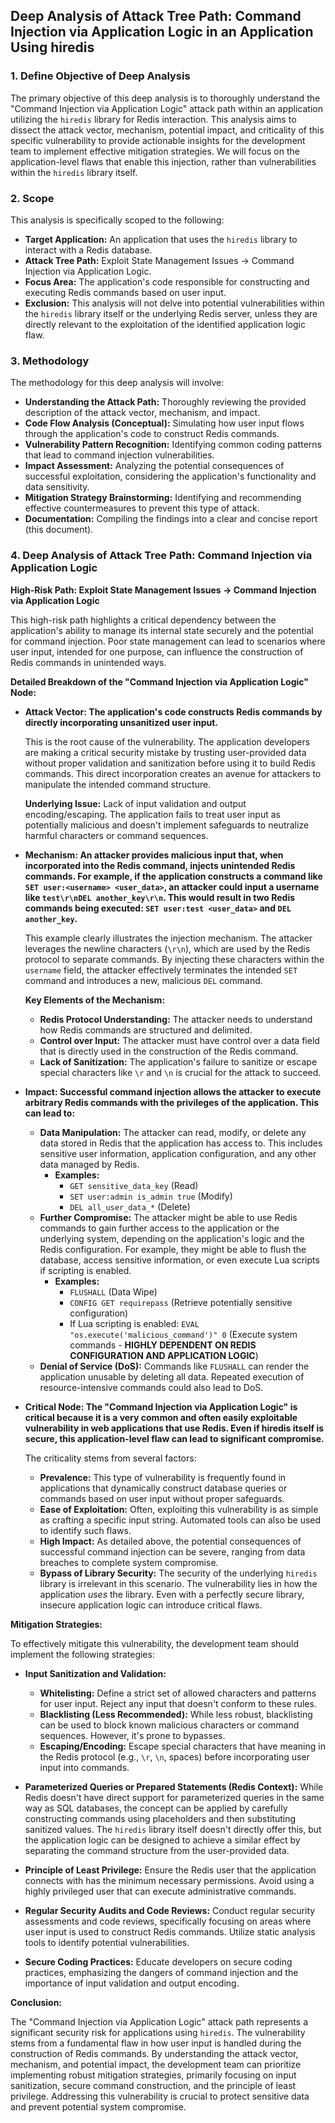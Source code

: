 ## Deep Analysis of Attack Tree Path: Command Injection via Application Logic in an Application Using hiredis

### 1. Define Objective of Deep Analysis

The primary objective of this deep analysis is to thoroughly understand the "Command Injection via Application Logic" attack path within an application utilizing the `hiredis` library for Redis interaction. This analysis aims to dissect the attack vector, mechanism, potential impact, and criticality of this specific vulnerability to provide actionable insights for the development team to implement effective mitigation strategies. We will focus on the application-level flaws that enable this injection, rather than vulnerabilities within the `hiredis` library itself.

### 2. Scope

This analysis is specifically scoped to the following:

* **Target Application:** An application that uses the `hiredis` library to interact with a Redis database.
* **Attack Tree Path:** Exploit State Management Issues -> Command Injection via Application Logic.
* **Focus Area:** The application's code responsible for constructing and executing Redis commands based on user input.
* **Exclusion:** This analysis will not delve into potential vulnerabilities within the `hiredis` library itself or the underlying Redis server, unless they are directly relevant to the exploitation of the identified application logic flaw.

### 3. Methodology

The methodology for this deep analysis will involve:

* **Understanding the Attack Path:**  Thoroughly reviewing the provided description of the attack vector, mechanism, and impact.
* **Code Flow Analysis (Conceptual):**  Simulating how user input flows through the application's code to construct Redis commands.
* **Vulnerability Pattern Recognition:** Identifying common coding patterns that lead to command injection vulnerabilities.
* **Impact Assessment:**  Analyzing the potential consequences of successful exploitation, considering the application's functionality and data sensitivity.
* **Mitigation Strategy Brainstorming:**  Identifying and recommending effective countermeasures to prevent this type of attack.
* **Documentation:**  Compiling the findings into a clear and concise report (this document).

### 4. Deep Analysis of Attack Tree Path: Command Injection via Application Logic

**High-Risk Path: Exploit State Management Issues -> Command Injection via Application Logic**

This high-risk path highlights a critical dependency between the application's ability to manage its internal state securely and the potential for command injection. Poor state management can lead to scenarios where user input, intended for one purpose, can influence the construction of Redis commands in unintended ways.

**Detailed Breakdown of the "Command Injection via Application Logic" Node:**

* **Attack Vector: The application's code constructs Redis commands by directly incorporating unsanitized user input.**

    This is the root cause of the vulnerability. The application developers are making a critical security mistake by trusting user-provided data without proper validation and sanitization before using it to build Redis commands. This direct incorporation creates an avenue for attackers to manipulate the intended command structure.

    **Underlying Issue:** Lack of input validation and output encoding/escaping. The application fails to treat user input as potentially malicious and doesn't implement safeguards to neutralize harmful characters or command sequences.

* **Mechanism: An attacker provides malicious input that, when incorporated into the Redis command, injects unintended Redis commands. For example, if the application constructs a command like `SET user:<username> <user_data>`, an attacker could input a username like `test\r\nDEL another_key\r\n`. This would result in two Redis commands being executed: `SET user:test <user_data>` and `DEL another_key`.**

    This example clearly illustrates the injection mechanism. The attacker leverages the newline characters (`\r\n`), which are used by the Redis protocol to separate commands. By injecting these characters within the `username` field, the attacker effectively terminates the intended `SET` command and introduces a new, malicious `DEL` command.

    **Key Elements of the Mechanism:**
    * **Redis Protocol Understanding:** The attacker needs to understand how Redis commands are structured and delimited.
    * **Control over Input:** The attacker must have control over a data field that is directly used in the construction of the Redis command.
    * **Lack of Sanitization:** The application's failure to sanitize or escape special characters like `\r` and `\n` is crucial for the attack to succeed.

* **Impact: Successful command injection allows the attacker to execute arbitrary Redis commands with the privileges of the application. This can lead to:**

    * **Data Manipulation:** The attacker can read, modify, or delete any data stored in Redis that the application has access to. This includes sensitive user information, application configuration, and any other data managed by Redis.
        * **Examples:**
            * `GET sensitive_data_key` (Read)
            * `SET user:admin is_admin true` (Modify)
            * `DEL all_user_data_*` (Delete)
    * **Further Compromise:** The attacker might be able to use Redis commands to gain further access to the application or the underlying system, depending on the application's logic and the Redis configuration. For example, they might be able to flush the database, access sensitive information, or even execute Lua scripts if scripting is enabled.
        * **Examples:**
            * `FLUSHALL` (Data Wipe)
            * `CONFIG GET requirepass` (Retrieve potentially sensitive configuration)
            * If Lua scripting is enabled: `EVAL "os.execute('malicious_command')" 0` (Execute system commands - **HIGHLY DEPENDENT ON REDIS CONFIGURATION AND APPLICATION LOGIC**)
    * **Denial of Service (DoS):**  Commands like `FLUSHALL` can render the application unusable by deleting all data. Repeated execution of resource-intensive commands could also lead to DoS.

* **Critical Node: The "Command Injection via Application Logic" is critical because it is a very common and often easily exploitable vulnerability in web applications that use Redis. Even if hiredis itself is secure, this application-level flaw can lead to significant compromise.**

    The criticality stems from several factors:

    * **Prevalence:** This type of vulnerability is frequently found in applications that dynamically construct database queries or commands based on user input without proper safeguards.
    * **Ease of Exploitation:**  Often, exploiting this vulnerability is as simple as crafting a specific input string. Automated tools can also be used to identify such flaws.
    * **High Impact:** As detailed above, the potential consequences of successful command injection can be severe, ranging from data breaches to complete system compromise.
    * **Bypass of Library Security:**  The security of the underlying `hiredis` library is irrelevant in this scenario. The vulnerability lies in how the application *uses* the library. Even with a perfectly secure library, insecure application logic can introduce critical flaws.

**Mitigation Strategies:**

To effectively mitigate this vulnerability, the development team should implement the following strategies:

* **Input Sanitization and Validation:**
    * **Whitelisting:** Define a strict set of allowed characters and patterns for user input. Reject any input that doesn't conform to these rules.
    * **Blacklisting (Less Recommended):**  While less robust, blacklisting can be used to block known malicious characters or command sequences. However, it's prone to bypasses.
    * **Escaping/Encoding:**  Escape special characters that have meaning in the Redis protocol (e.g., `\r`, `\n`, spaces) before incorporating user input into commands.

* **Parameterized Queries or Prepared Statements (Redis Context):**
    While Redis doesn't have direct support for parameterized queries in the same way as SQL databases, the concept can be applied by carefully constructing commands using placeholders and then substituting sanitized values. The `hiredis` library itself doesn't directly offer this, but the application logic can be designed to achieve a similar effect by separating the command structure from the user-provided data.

* **Principle of Least Privilege:**
    Ensure the Redis user that the application connects with has the minimum necessary permissions. Avoid using a highly privileged user that can execute administrative commands.

* **Regular Security Audits and Code Reviews:**
    Conduct regular security assessments and code reviews, specifically focusing on areas where user input is used to construct Redis commands. Utilize static analysis tools to identify potential vulnerabilities.

* **Secure Coding Practices:**
    Educate developers on secure coding practices, emphasizing the dangers of command injection and the importance of input validation and output encoding.

**Conclusion:**

The "Command Injection via Application Logic" attack path represents a significant security risk for applications using `hiredis`. The vulnerability stems from a fundamental flaw in how user input is handled during the construction of Redis commands. By understanding the attack vector, mechanism, and potential impact, the development team can prioritize implementing robust mitigation strategies, primarily focusing on input sanitization, secure command construction, and the principle of least privilege. Addressing this vulnerability is crucial to protect sensitive data and prevent potential system compromise.